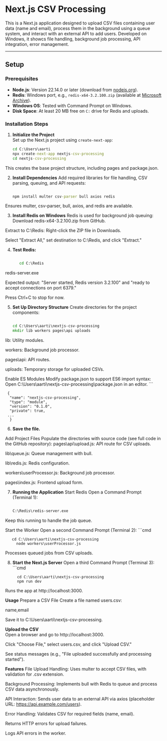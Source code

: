 # Next.js CSV Processing

This is a Next.js application designed to upload CSV files containing user data (name and email), process them in the background using a queue system, and interact with an external API to add users. 
Developed on Windows, it showcs file handling, background job processing, API integration,  error management.

---

## Setup

### Prerequisites
- **Node.js**: Version 22.14.0 or later (download from [nodejs.org](https://nodejs.org/)).
- **Redis**: Windows port, e.g., `redis-x64-3.2.100.zip` (available at [Microsoft Archive](https://github.com/microsoftarchive/redis/releases)).
- **Windows OS**: Tested with Command Prompt on Windows.
- **Disk Space**: At least 20 MB free on `C:` drive for Redis and uploads.

### Installation Steps

1. **Initialize the Project**  
   Set up the Next.js project using `create-next-app`:
   ```cmd
   cd C:\Users\aarti
   npx create-next-app nextjs-csv-processing
   cd nextjs-csv-processing

This creates the base project structure, including pages and package.json.

2. **Install Dependencies**
Add required libraries for file handling, CSV parsing, queuing, and API requests:
    ```cmd

    npm install multer csv-parser bull axios redis

Ensures multer, csv-parser, bull, axios, and redis are available.

3. **Install Redis on Windows**
Redis is used for background job queuing:
Download redis-x64-3.2.100.zip from GitHub.

Extract to C:\Redis:
Right-click the ZIP file in Downloads.

Select "Extract All," set destination to C:\Redis, and click "Extract."

4. **Test Redis:**
     ```cmd

        cd C:\Redis
redis-server.exe

Expected output: "Server started, Redis version 3.2.100" and "ready to accept connections on port 6379."

Press Ctrl+C to stop for now.

5. **Set Up Directory Structure**
Create directories for the project components:
    ```cmd

    cd C:\Users\aarti\nextjs-csv-processing
    mkdir lib workers pages\api uploads

lib: Utility modules.

workers: Background job processor.

pages\api: API routes.

uploads: Temporary storage for uploaded CSVs.

Enable ES Modules
Modify package.json to support ES6 import syntax:
Open C:\Users\aarti\nextjs-csv-processing\package.json in an editor.
     ```

     {
      "name": "nextjs-csv-processing",
      "type": "module",
      "version": "0.1.0",
      "private": true,
     ...
      }

6. **Save the file.**

Add Project Files
Populate the directories with source code (see full code in the GitHub repository):
pages\api\upload.js: API route for CSV uploads.

lib\queue.js: Queue management with bull.

lib\redis.js: Redis configuration.

workers\userProcessor.js: Background job processor.

pages\index.js: Frontend upload form.

7. **Running the Application**
Start Redis
Open a Command Prompt (Terminal 1):
     ``` cmd

    C:\Redis\redis-server.exe

Keep this running to handle the job queue.

Start the Worker
Open a second Command Prompt (Terminal 2):
     ```cmd

       cd C:\Users\aarti\nextjs-csv-processing
         node workers\userProcessor.js

Processes queued jobs from CSV uploads.

8. **Start the Next.js Server**
Open a third Command Prompt (Terminal 3):
        ```cmd

         cd C:\Users\aarti\nextjs-csv-processing
         npm run dev

Runs the app at http://localhost:3000.

**Usage**
Prepare a CSV File
Create a file named users.csv:

name,email

Save it to C:\Users\aarti\nextjs-csv-processing.

**Upload the CSV**  
Open a browser and go to http://localhost:3000.

Click "Choose File," select users.csv, and click "Upload CSV."

See status messages (e.g., "File uploaded successfully and processing started").



**Features**
File Upload Handling: Uses multer to accept CSV files, with validation for .csv extension.

Background Processing: Implements bull with Redis to queue and process CSV data asynchronously.

API Interaction: Sends user data to an external API via axios (placeholder URL: https://api.example.com/users).

Error Handling:
Validates CSV for required fields (name, email).

Returns HTTP errors for upload failures.

Logs API errors in the worker.





